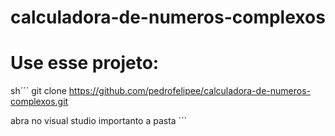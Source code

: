 # calculadora-de-numeros-complexos

# Use esse projeto:

sh´´´
  git clone https://github.com/pedrofelipee/calculadora-de-numeros-complexos.git
  
  abra no visual studio importanto a pasta
´´´
